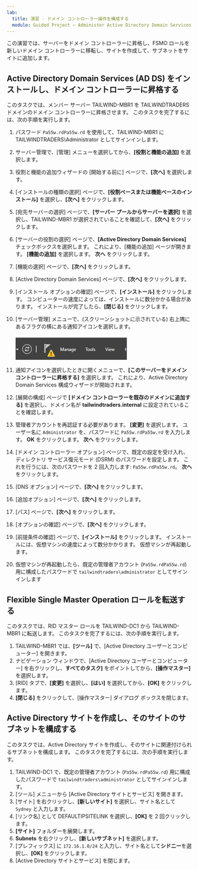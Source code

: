 ```yaml
---
lab:
  title: 演習 - ドメイン コントローラー操作を構成する
  module: Guided Project – Administer Active Directory Domain Services
---
```

この演習では、サーバーをドメイン コントローラーに昇格し、FSMO ロールを新しいドメイン コントローラーに移転し、サイトを作成して、サブネットをサイトに追加します。

## Active Directory Domain Services (AD DS) をインストールし、ドメイン コントローラーに昇格する

このタスクでは、メンバー サーバー TAILWIND-MBR1 を TAILWINDTRADERS ドメインのドメイン コントローラーに昇格させます。 このタスクを完了するには、次の手順を実行します。

1.  パスワード `Pa55w.rdPa55w.rd` を使用して、TAILWIND-MBR1 に TAILWINDTRADERS\\Administrator としてサインインします。
2.  サーバー管理で、[管理] メニューを選択してから、**[役割と機能の追加]** を選択します。
3.  役割と機能の追加ウィザードの [開始する前に] ページで、**[次へ]** を選択します。
4.  [インストールの種類の選択] ページで、**[役割ベースまたは機能ベースのインストール]** を選択し、**[次へ]** をクリックします。
5.  [宛先サーバーの選択] ページで、**[サーバー プールからサーバーを選択]** を選択し、TAILWIND-MBR1 が選択されていることを確認して、**[次へ]** をクリックします。
6.  [サーバーの役割の選択] ページで、**[Active Directory Domain Services]** チェックボックスを選択します。 これにより、[機能の追加] ページが開きます。 **[機能の追加]** を選択します。 **次へ** をクリックします。
7.  [機能の選択] ページで、**[次へ]** をクリックします。
8.  [Active Directory Domain Services] ページで、**[次へ]** をクリックします。
9.  [インストール オプションの確認] ページで、**[インストール]** をクリックします。 コンピューターの速度によっては、インストールに数分かかる場合があります。 インストールが完了したら、**[閉じる]** をクリックします。
10. [サーバー管理] メニューで、(スクリーンショットに示されている) 右上隅にあるフラグの横にある通知アイコンを選択します。

    ![警告アイコンが表示された [サーバー管理] メニューのスクリーンショット。](./Media/server-manager-menu.png)
13. 通知アイコンを選択したときに開くメニューで、**[このサーバーをドメイン コントローラーに昇格する]** を選択します。 これにより、Active Directory Domain Services 構成ウィザードが開始されます。
14. [展開の構成] ページで **[ドメイン コントローラーを既存のドメインに追加する]** を選択し、ドメイン名が **tailwindtraders.internal** に設定されていることを確認します。
15. 管理者アカウントを再認証する必要があります。 **[変更]** を選択します。 ユーザー名に `Administrator` を、パスワードに `Pa55w.rdPa55w.rd` を入力します。 **OK** をクリックします。 **次へ** をクリックします。
16. [ドメイン コントローラー オプション] ページで、既定の設定を受け入れ、ディレクトリ サービス復元モード (DSRM) のパスワードを設定します。 これを行うには、次のパスワードを 2 回入力します: `Pa55w.rdPa55w.rd`。 **次へ** をクリックします。
17. [DNS オプション] ページで、**[次へ]** をクリックします。
18. [追加オプション] ページで、**[次へ]** をクリックします。
19. [パス] ページで、**[次へ]** をクリックします。
20. [オプションの確認] ページで、**[次へ]** をクリックします。
21. [前提条件の確認] ページで、**[インストール]** をクリックします。 インストールには、仮想マシンの速度によって数分かかります。 仮想マシンが再起動します。
22. 仮想マシンが再起動したら、既定の管理者アカウント (`Pa55w.rdPa55w.rd`) 用に構成したパスワードで `tailwindtraders\administrator` としてサインインします

## Flexible Single Master Operation ロールを転送する

このタスクでは、RID マスター ロールを TAILWIND-DC1 から TAILWIND-MBR1 に転送します。 このタスクを完了するには、次の手順を実行します。

1.  TAILWIND-MBR1 では、**[ツール]** で、[Active Directory ユーザーとコンピューター] を開きます。<br>
2.  ナビゲーション ウィンドウで、[Active Directory ユーザーとコンピューター] を右クリックし、**すべてのタスク]** をポイントしてから、**[操作マスター]** を選択します。
3.  [RID] タブで、**[変更]** を選択し、**[はい]** を選択してから、**[OK]** をクリックします。
4.  **[閉じる]** をクリックして、[操作マスター] ダイアログ ボックスを閉じます。

## Active Directory サイトを作成し、そのサイトのサブネットを構成する

このタスクでは、Active Directory サイトを作成し、そのサイトに関連付けられるサブネットを構成します。 このタスクを完了するには、次の手順を実行します。

1.  TAILWIND-DC1 で、既定の管理者アカウント (`Pa55w.rdPa55w.rd`) 用に構成したパスワードで `tailwindtraders\administrator` としてサインインします。
2.  [ツール] メニューから [Active Directory サイトとサービス] を開きます。
3.  [サイト] を右クリックし、**[新しいサイト]** を選択し、サイト名として `Sydney` と入力します。
4.  [リンク名] として DEFAULTIPSITELINK を選択し、**[OK]** を 2 回クリックします。
5.  **[サイト]** フォルダーを展開します。
6.  **Subnets** を右クリックし、**[新しいサブネット]** を選択します。
7.  [プレフィックス] に `172.16.1.0/24` と入力し、サイト名として**シドニー**を選択し、**[OK]** をクリックします。
8.  [Active Directory サイトとサービス] を閉じます。
